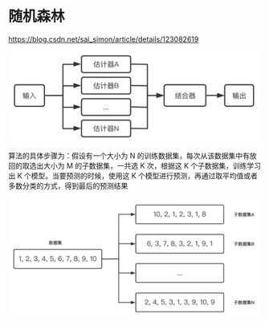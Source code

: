 # 随机森林

https://blog.csdn.net/sai_simon/article/details/123082619

![image.png](%E9%9A%8F%E6%9C%BA%E6%A3%AE%E6%9E%97%2012e3a54bd6b4802eb3a3fd1b49f1de8f/image.png)

算法的具体步骤为：假设有一个大小为 N 的训练数据集，每次从该数据集中有放回的取选出大小为 M 的子数据集，一共选 K 次，根据这 K 个子数据集，训练学习出 K 个模型。当要预测的时候，使用这 K 个模型进行预测，再通过取平均值或者多数分类的方式，得到最后的预测结果

![image.png](%E9%9A%8F%E6%9C%BA%E6%A3%AE%E6%9E%97%2012e3a54bd6b4802eb3a3fd1b49f1de8f/image%201.png)